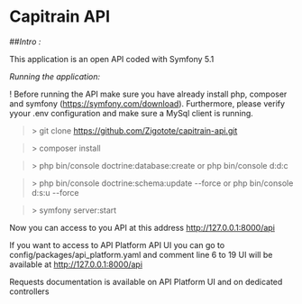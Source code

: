 # Capitrain API

##_Intro :_

This application is an open API coded with Symfony 5.1

_Running the application:_

! Before running the API make sure you have already install php, composer and symfony (https://symfony.com/download). Furthermore, please verify yyour .env configuration and make sure a MySql client is running.

> \> git clone <https://github.com/Zigotote/capitrain-api.git>

> \> composer install

> \> php bin/console doctrine:database:create or php bin/console d:d:c

> \> php bin/console doctrine:schema:update --force or php bin/console d:s:u --force

> \> symfony server:start

Now you can access to you API at this address <http://127.0.0.1:8000/api>

If you want to access to API Platform API UI you can go to config/packages/api_platform.yaml and comment line 6 to 19
UI will be available at <http://127.0.0.1:8000/api>

Requests documentation is available on API Platform UI and on dedicated controllers
